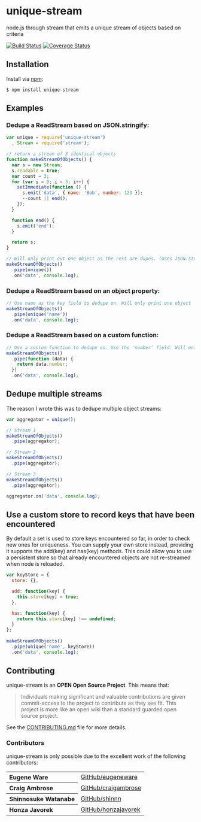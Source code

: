 # unique-stream

node.js through stream that emits a unique stream of objects based on criteria

[![Build Status](https://travis-ci.org/eugeneware/unique-stream.svg?branch=master)](https://travis-ci.org/eugeneware/unique-stream)
[![Coverage Status](https://coveralls.io/repos/eugeneware/unique-stream/badge.svg?branch=master&service=github)](https://coveralls.io/github/eugeneware/unique-stream?branch=master)

## Installation

Install via [npm](https://www.npmjs.com/):

```
$ npm install unique-stream
```

## Examples

### Dedupe a ReadStream based on JSON.stringify:

``` js
var unique = require('unique-stream')
  , Stream = require('stream');

// return a stream of 3 identical objects
function makeStreamOfObjects() {
  var s = new Stream;
  s.readable = true;
  var count = 3;
  for (var i = 0; i < 3; i++) {
    setImmediate(function () {
      s.emit('data', { name: 'Bob', number: 123 });
      --count || end();
    });
  }

  function end() {
    s.emit('end');
  }

  return s;
}

// Will only print out one object as the rest are dupes. (Uses JSON.stringify)
makeStreamOfObjects()
  .pipe(unique())
  .on('data', console.log);

```

### Dedupe a ReadStream based on an object property:

``` js
// Use name as the key field to dedupe on. Will only print one object
makeStreamOfObjects()
  .pipe(unique('name'))
  .on('data', console.log);
```

### Dedupe a ReadStream based on a custom function:

``` js
// Use a custom function to dedupe on. Use the 'number' field. Will only print one object.
makeStreamOfObjects()
  .pipe(function (data) {
    return data.number;
  })
  .on('data', console.log);
```

## Dedupe multiple streams

The reason I wrote this was to dedupe multiple object streams:

``` js
var aggregator = unique();

// Stream 1
makeStreamOfObjects()
  .pipe(aggregator);

// Stream 2
makeStreamOfObjects()
  .pipe(aggregator);

// Stream 3
makeStreamOfObjects()
  .pipe(aggregator);

aggregator.on('data', console.log);
```

## Use a custom store to record keys that have been encountered

By default a set is used to store keys encountered so far, in order to check new ones for
uniqueness. You can supply your own store instead, providing it supports the add(key) and 
has(key) methods. This could allow you to use a persistent store so that already encountered
objects are not re-streamed when node is reloaded.

``` js
var keyStore = {
  store: {},

  add: function(key) {
    this.store[key] = true;
  },

  has: function(key) {
    return this.store[key] !== undefined;
  }
};
    
makeStreamOfObjects()
  .pipe(unique('name', keyStore))
  .on('data', console.log);
```

## Contributing

unique-stream is an **OPEN Open Source Project**. This means that:

> Individuals making significant and valuable contributions are given commit-access to the project to contribute as they see fit. This project is more like an open wiki than a standard guarded open source project.

See the [CONTRIBUTING.md](https://github.com/eugeneware/unique-stream/blob/master/CONTRIBUTING.md) file for more details.

### Contributors

unique-stream is only possible due to the excellent work of the following contributors:

<table><tbody>
<tr><th align="left">Eugene Ware</th><td><a href="https://github.com/eugeneware">GitHub/eugeneware</a></td></tr>
<tr><th align="left">Craig Ambrose</th><td><a href="https://github.com/craigambrose">GitHub/craigambrose</a></td></tr>
<tr><th align="left">Shinnosuke Watanabe</th><td><a href="https://github.com/shinnn">GitHub/shinnn</a></td></tr>
<tr><th align="left">Honza Javorek</th><td><a href="https://github.com/honzajavorek">GitHub/honzajavorek</a></td></tr>
</tbody></table>
